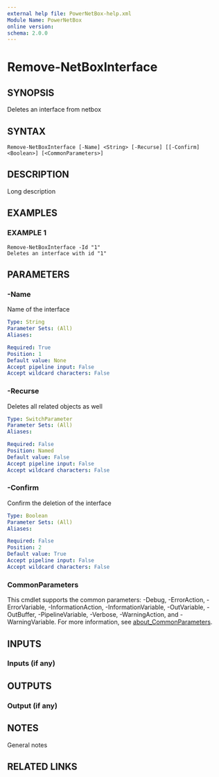 ```yaml
---
external help file: PowerNetBox-help.xml
Module Name: PowerNetBox
online version:
schema: 2.0.0
---
```


# Remove-NetBoxInterface

## SYNOPSIS
Deletes an interface from netbox

## SYNTAX

```
Remove-NetBoxInterface [-Name] <String> [-Recurse] [[-Confirm] <Boolean>] [<CommonParameters>]
```

## DESCRIPTION
Long description

## EXAMPLES

### EXAMPLE 1
```
Remove-NetBoxInterface -Id "1"
Deletes an interface with id "1"
```

## PARAMETERS

### -Name
Name of the interface

```yaml
Type: String
Parameter Sets: (All)
Aliases:

Required: True
Position: 1
Default value: None
Accept pipeline input: False
Accept wildcard characters: False
```

### -Recurse
Deletes all related objects as well

```yaml
Type: SwitchParameter
Parameter Sets: (All)
Aliases:

Required: False
Position: Named
Default value: False
Accept pipeline input: False
Accept wildcard characters: False
```

### -Confirm
Confirm the deletion of the interface

```yaml
Type: Boolean
Parameter Sets: (All)
Aliases:

Required: False
Position: 2
Default value: True
Accept pipeline input: False
Accept wildcard characters: False
```

### CommonParameters
This cmdlet supports the common parameters: -Debug, -ErrorAction, -ErrorVariable, -InformationAction, -InformationVariable, -OutVariable, -OutBuffer, -PipelineVariable, -Verbose, -WarningAction, and -WarningVariable. For more information, see [about_CommonParameters](http://go.microsoft.com/fwlink/?LinkID=113216).

## INPUTS

### Inputs (if any)
## OUTPUTS

### Output (if any)
## NOTES
General notes

## RELATED LINKS
